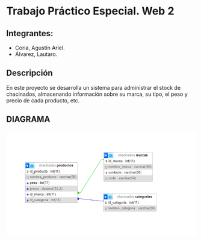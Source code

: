 # Trabajo Práctico Especial. Web 2

## Integrantes:

* Coria, Agustín Ariel.
* Álvarez, Lautaro.

## Descripción

En este proyecto se desarrolla un sistema para administrar el stock de chacinados, almacenando información sobre su marca, su tipo, el peso y precio de cada producto, etc.

## DIAGRAMA
![diagrama](./diagrama.png)
